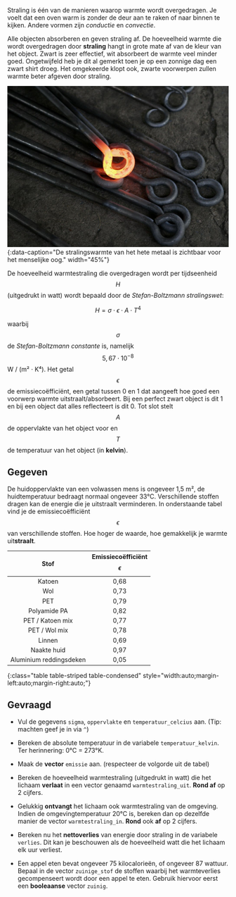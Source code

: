 Straling is één van de manieren waarop warmte wordt overgedragen. Je voelt dat een oven warm is zonder de deur aan te raken of naar binnen te kijken. Andere vormen zijn *conductie* en *convectie*.

Alle objecten absorberen en geven straling af. De hoeveelheid warmte die wordt overgedragen door **straling** hangt in grote mate af van de kleur van het object. Zwart is zeer effectief, wit absorbeert de warmte veel minder goed. Ongetwijfeld heb je dit al gemerkt toen je op een zonnige dag een zwart shirt droeg. Het omgekeerde klopt ook, zwarte voorwerpen zullen warmte beter afgeven door straling.

![De stralingswarmte van het hete metaal is zichtbaar voor het menselijke oog.](media/Hot_metalwork.jpg "Foto door Fir0002/Flagstaffotos op Wikimedia Commons."){:data-caption="De stralingswarmte van het hete metaal is zichtbaar voor het menselijke oog." width="45%"}

De hoeveelheid warmtestraling die overgedragen wordt per tijdseenheid $$H$$ (uitgedrukt in watt) wordt bepaald door de *Stefan-Boltzmann stralingswet*:

$$
    H = \sigma \cdot \epsilon \cdot A \cdot T^4
$$

waarbij $$\sigma$$ de *Stefan-Boltzmann constante* is, namelijk $$5,67 \cdot 10^{-8}$$ W / (m² · K⁴). Het getal $$\epsilon$$ de emissiecoëfficiënt, een getal tussen 0 en 1 dat aangeeft hoe goed een voorwerp warmte uitstraalt/absorbeert. Bij een perfect zwart object is dit 1 en bij een object dat alles reflecteert is dit 0. Tot slot stelt $$A$$ de oppervlakte van het object voor en $$T$$ de temperatuur van het object (in **kelvin**).

## Gegeven

De huidoppervlakte van een volwassen mens is ongeveer 1,5 m², de huidtemperatuur bedraagt normaal ongeveer 33°C. Verschillende stoffen dragen kan de energie die je uitstraalt verminderen. In onderstaande tabel vind je de emissiecoëfficiënt $$\epsilon$$ van verschillende stoffen. Hoe hoger de waarde, hoe gemakkelijk je warmte uit**straalt**. 

| Stof                    | Emissiecoëfficiënt $$\epsilon$$ | 
|:-----------------------:|:----------:|
| Katoen                  | 0,68       |
| Wol                     | 0,73       |
| PET                     | 0,79       |
| Polyamide PA            | 0,82       |
| PET / Katoen mix        | 0,77       |
| PET / Wol mix           | 0,78       |
| Linnen                  | 0,69       |
| Naakte huid             | 0,97       |
| Aluminium reddingsdeken | 0,05       |
{:class="table table-striped table-condensed" style="width:auto;margin-left:auto;margin-right:auto;"}

## Gevraagd

- Vul de gegevens `sigma`, `oppervlakte` en `temperatuur_celcius` aan. (Tip: machten geef je in via `^`)

- Bereken de absolute temperatuur in de variabele `temperatuur_kelvin`. Ter herinnering: 0°C = 273°K.

- Maak de **vector** `emissie` aan. (respecteer de volgorde uit de tabel)

- Bereken de hoeveelheid warmtestraling (uitgedrukt in watt) die het lichaam **verlaat** in een vector genaamd `warmtestraling_uit`. **Rond af** op 2 cijfers.

- Gelukkig **ontvangt** het lichaam ook warmtestraling van de omgeving. Indien de omgevingtemperatuur 20°C is, bereken dan op dezelfde manier de vector `warmtestraling_in`. **Rond** ook **af** op 2 cijfers.

- Bereken nu het **nettoverlies** van energie door straling in de variabele `verlies`. Dit kan je beschouwen als de hoeveelheid watt die het lichaam elk uur verliest.

- Een appel eten bevat ongeveer 75 kilocalorieën, of ongeveer 87 wattuur. Bepaal in de vector `zuinige_stof` de stoffen waarbij het warmteverlies gecompenseert wordt door een appel te eten. Gebruik hiervoor eerst een **booleaanse** vector `zuinig`. 